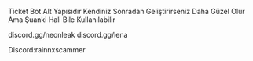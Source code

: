 Ticket Bot Alt Yapısıdır Kendiniz Sonradan Geliştirirseniz Daha Güzel Olur Ama Şuanki Hali Bile Kullanılabilir

discord.gg/neonleak
discord.gg/lena

Discord:rainnxscammer
